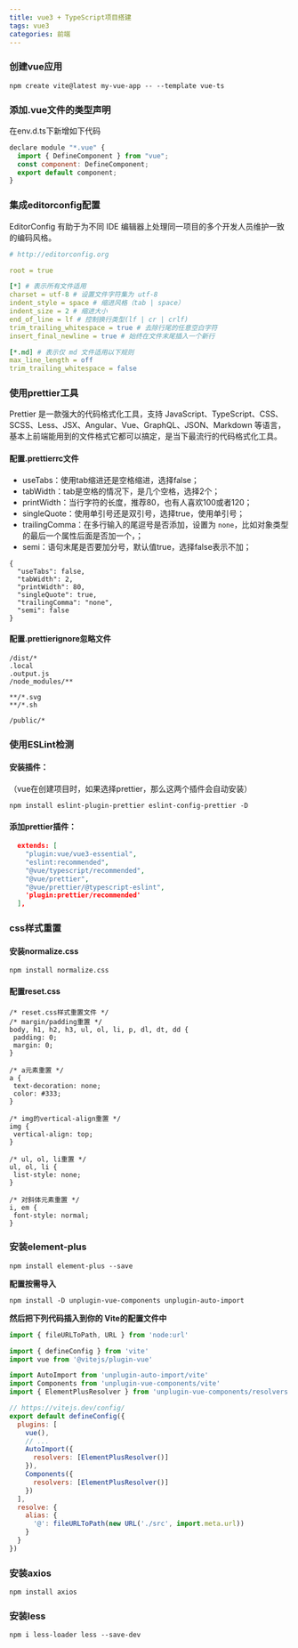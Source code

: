 ```yaml
---
title: vue3 + TypeScript项目搭建
tags: vue3
categories: 前端
---
```

### 创建vue应用

```shell
npm create vite@latest my-vue-app -- --template vue-ts
```

### 添加.vue文件的类型声明

在env.d.ts下新增如下代码

```js
declare module "*.vue" {
  import { DefineComponent } from "vue";
  const component: DefineComponent;
  export default component;
}
```



###  集成editorconfig配置

EditorConfig 有助于为不同 IDE 编辑器上处理同一项目的多个开发人员维护一致的编码风格。

```yaml
# http://editorconfig.org

root = true

[*] # 表示所有文件适用
charset = utf-8 # 设置文件字符集为 utf-8
indent_style = space # 缩进风格（tab | space）
indent_size = 2 # 缩进大小
end_of_line = lf # 控制换行类型(lf | cr | crlf)
trim_trailing_whitespace = true # 去除行尾的任意空白字符
insert_final_newline = true # 始终在文件末尾插入一个新行

[*.md] # 表示仅 md 文件适用以下规则
max_line_length = off
trim_trailing_whitespace = false
```

### 使用prettier工具

Prettier 是一款强大的代码格式化工具，支持 JavaScript、TypeScript、CSS、SCSS、Less、JSX、Angular、Vue、GraphQL、JSON、Markdown 等语言，基本上前端能用到的文件格式它都可以搞定，是当下最流行的代码格式化工具。



#### 配置.prettierrc文件

- useTabs：使用tab缩进还是空格缩进，选择false；
- tabWidth：tab是空格的情况下，是几个空格，选择2个；
- printWidth：当行字符的长度，推荐80，也有人喜欢100或者120；
- singleQuote：使用单引号还是双引号，选择true，使用单引号；
- trailingComma：在多行输入的尾逗号是否添加，设置为 `none`，比如对象类型的最后一个属性后面是否加一个，；
- semi：语句末尾是否要加分号，默认值true，选择false表示不加；

```
{
  "useTabs": false,
  "tabWidth": 2,
  "printWidth": 80,
  "singleQuote": true,
  "trailingComma": "none",
  "semi": false
}
```



#### 配置.prettierignore忽略文件

```
/dist/*
.local
.output.js
/node_modules/**

**/*.svg
**/*.sh

/public/*
```

### 使用ESLint检测

#### 安装插件：

（vue在创建项目时，如果选择prettier，那么这两个插件会自动安装）

```shell
npm install eslint-plugin-prettier eslint-config-prettier -D
```

#### 添加prettier插件：

```json
  extends: [
    "plugin:vue/vue3-essential",
    "eslint:recommended",
    "@vue/typescript/recommended",
    "@vue/prettier",
    "@vue/prettier/@typescript-eslint",
    'plugin:prettier/recommended'
  ],
```



### css样式重置

#### 安装normalize.css

```shell
npm install normalize.css
```



#### 配置reset.css

```
/* reset.css样式重置文件 */
/* margin/padding重置 */
body, h1, h2, h3, ul, ol, li, p, dl, dt, dd {
 padding: 0;
 margin: 0;
}

/* a元素重置 */
a {
 text-decoration: none;
 color: #333;
}

/* img的vertical-align重置 */
img {
 vertical-align: top;
}

/* ul, ol, li重置 */
ul, ol, li {
 list-style: none;
}

/* 对斜体元素重置 */
i, em {
 font-style: normal;
}
```

### 安装element-plus

```
npm install element-plus --save
```

**配置按需导入**

```
npm install -D unplugin-vue-components unplugin-auto-import
```

**然后把下列代码插入到你的 Vite的配置文件中**

```js
import { fileURLToPath, URL } from 'node:url'

import { defineConfig } from 'vite'
import vue from '@vitejs/plugin-vue'

import AutoImport from 'unplugin-auto-import/vite'
import Components from 'unplugin-vue-components/vite'
import { ElementPlusResolver } from 'unplugin-vue-components/resolvers'

// https://vitejs.dev/config/
export default defineConfig({
  plugins: [
    vue(),
    // ...
    AutoImport({
      resolvers: [ElementPlusResolver()]
    }),
    Components({
      resolvers: [ElementPlusResolver()]
    })
  ],
  resolve: {
    alias: {
      '@': fileURLToPath(new URL('./src', import.meta.url))
    }
  }
})
```



### 安装axios

```shell
npm install axios
```



### 安装less

```shell
npm i less-loader less --save-dev
```

